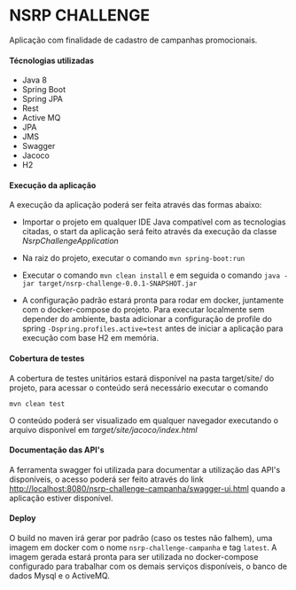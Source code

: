 # NSRP CHALLENGE

Aplicação com finalidade de cadastro de campanhas promocionais.

#### Técnologias utilizadas

* Java 8
* Spring Boot
* Spring JPA
* Rest
* Active MQ
* JPA
* JMS
* Swagger
* Jacoco
* H2

#### Execução da aplicação

A execução da aplicação poderá ser feita através das formas abaixo: 

* Importar o projeto em qualquer IDE Java compatível com as tecnologias citadas, o start
  da aplicação será feito através da execução da classe _NsrpChallengeApplication_

* Na raiz do projeto, executar o comando `mvn spring-boot:run`

* Executar o comando `mvn clean install` e em seguida o comando `java -jar target/nsrp-challenge-0.0.1-SNAPSHOT.jar`

* A configuração padrão estará pronta para rodar em docker, juntamente com o docker-compose do projeto.
Para executar localmente sem depender do ambiente, basta adicionar a configuração de profile do spring `-Dspring.profiles.active=test`
antes de iniciar a aplicação para execução com base H2 em memória.

#### Cobertura de testes

A cobertura de testes unitários estará disponível na pasta target/site/ do projeto, para acessar o conteúdo será necessário
executar o comando

`mvn clean test`

O conteúdo poderá ser visualizado em qualquer navegador executando o arquivo disponível em _target/site/jacoco/index.html_

#### Documentação das API's

A ferramenta swagger foi utilizada para documentar a utilização das API's disponíveis, o acesso poderá ser feito através
do link [http://localhost:8080/nsrp-challenge-campanha/swagger-ui.html](http://localhost:8080/nsrp-challenge-campanha/swagger-ui.html)  quando a aplicação
estiver disponível.

#### Deploy

O build no maven irá gerar por padrão (caso os testes não falhem), uma imagem em docker com o nome `nsrp-challenge-campanha`
e tag `latest`. A imagem gerada estará pronta para ser utilizada no docker-compose configurado para trabalhar com os 
demais serviços disponíveis, o banco de dados Mysql e o ActiveMQ.


